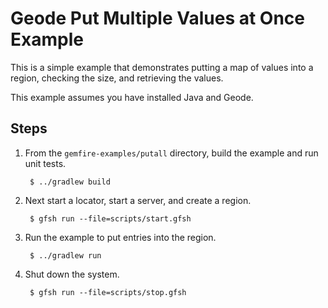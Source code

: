 <!--
Licensed to the Apache Software Foundation (ASF) under one or more
contributor license agreements.  See the NOTICE file distributed with
this work for additional information regarding copyright ownership.
The ASF licenses this file to You under the Apache License, Version 2.0
(the "License"); you may not use this file except in compliance with
the License.  You may obtain a copy of the License at

     http://www.apache.org/licenses/LICENSE-2.0

Unless required by applicable law or agreed to in writing, software
distributed under the License is distributed on an "AS IS" BASIS,
WITHOUT WARRANTIES OR CONDITIONS OF ANY KIND, either express or implied.
See the License for the specific language governing permissions and
limitations under the License.
-->

# Geode Put Multiple Values at Once Example

This is a simple example that demonstrates putting a map of values into a region, checking the size, and retrieving the values.

This example assumes you have installed Java and Geode.

## Steps

1. From the `gemfire-examples/putall` directory, build the example and
   run unit tests.

        $ ../gradlew build

2. Next start a locator, start a server, and create a region.

        $ gfsh run --file=scripts/start.gfsh

3. Run the example to put entries into the region.

        $ ../gradlew run

4. Shut down the system.

        $ gfsh run --file=scripts/stop.gfsh
